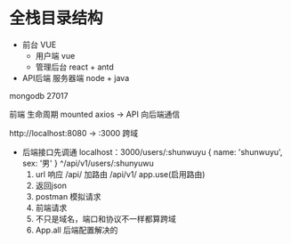 # 全栈目录结构
  - 前台 VUE
    - 用户端  vue
    - 管理后台  react + antd
  - API后端  服务器端 node + java

  mongodb    27017

  前端 生命周期 mounted
  axios
  -> API  向后端通信

  http://localhost:8080 -> :3000   跨域

  - 后端接口先调通
    localhost：3000/users/:shunwuyu
    {
      name: 'shunwuyu',
      sex: '男'
    }
    ^/api/v1/users/:shunyuwu
    1. url 响应 /api/
    加路由  /api/v1/
    app.use(启用路由)
    2. 返回json
    3. postman 模拟请求
    4. 前端请求 
    5. 不只是域名，端口和协议不一样都算跨域
    6. App.all    后端配置解决的